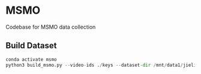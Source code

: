 # MSMO

Codebase for MSMO data collection


## Build Dataset

```python
conda activate msmo
python3 build_msmo.py --video-ids ./keys --dataset-dir /mnt/data1/jielin/msmo 2>&1 | tee "$HOME/build$(($(ls $HOME | wc -l)-3)).log"
```